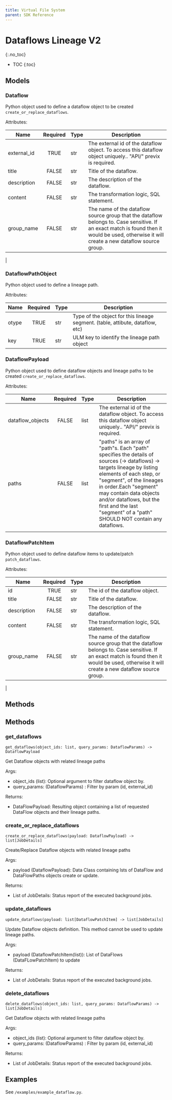 ```yaml
---
title: Virtual File System
parent: SDK Reference
---
```


# Dataflows Lineage V2
{:.no_toc}

* TOC
{:toc}

## Models

### Dataflow
Python object used to define a dataflow object to be created `create_or_replace_dataflows`.

Attributes:

| Name | Required | Type | Description                                                                                                                                                                                 |
|--|:--------:|------|---------------------------------------------------------------------------------------------------------------------------------------------------------------------------------------------|
| external_id |   TRUE   | str  | The external id of the dataflow object. To access this dataflow object uniquely.. "API/" previx is required.                                                                                |
| title |  FALSE   | str  | Title of the dataflow.                                                                                                                                                                      |  
| description |  FALSE   | str  | The description of the dataflow.                                                                                                                                                            |  
| content |  FALSE   | str  | The transformation logic, SQL statement.                                                                                                                                                    | 
| group_name|  FALSE   | str  | The name of the dataflow source group that the dataflow belongs to. Case sensitive. If an exact match is found then it would be used, otherwise it will create a new dataflow source group. | 
|

### DataflowPathObject
Python object used to define a lineage path.

Attributes:

| Name        | Required | Type | Description                                                                   |
|-------------|:--------:|------|-------------------------------------------------------------------------------|
| otype       |   TRUE   | str  | Type of the object for this lineage segment. (table, attibute, dataflow, etc) 
| key         |   TRUE   | str  | ULM key to identify the lineage path object                                   |  


### DataflowPayload
Python object used to define dataflow objects and lineage paths to be created `create_or_replace_dataflows`.

Attributes:

| Name             | Required | Type | Description                                                                                                                                                          |
|------------------|:--------:|------|----------------------------------------------------------------------------------------------------------------------------------------------------------------------|
| dataflow_objects |  FALSE   | list | The external id of the dataflow object. To access this dataflow object uniquely.. "API/" previx is required.                                                         |
| paths            |  FALSE   | list | "paths" is an array of "path"s. Each "path" specifies the details of sources (-> dataflows) -> targets lineage by listing elements of each step, or "segment", of the lineages in order.Each "segment" may contain data objects and/or dataflows, but the first and the last "segment" of a "path" SHOULD NOT contain any dataflows. 
                                                                                                                                                                    |  

### DataflowPatchItem
Python object used to define dataflow items to update/patch `patch_dataflows`.

Attributes:

| Name | Required | Type | Description                                                                                                                                                       |
|--|:--------:|------|-------------------------------------------------------------------------------------------------------------------------------------------------------------------|
| id |   TRUE   | str  | The id of the dataflow object.                                                                                |
| title |  FALSE   | str  | Title of the dataflow.                                                                                                                                            |  
| description |  FALSE   | str  | The description of the dataflow.                                                                                                                                  |  
| content |  FALSE   | str  | The transformation logic, SQL statement.                                                                                                                          | 
| group_name|  FALSE   | str  | The name of the dataflow source group that the dataflow belongs to. Case sensitive. If an exact match is found then it would be used, otherwise it will create a new dataflow source group. | 
|

## Methods
## Methods
### get_dataflows

```
get_dataflows(object_ids: list, query_params: DataflowParams) -> DataflowPayload
```
Get Dataflow objects with related lineage paths 

Args:
* object_ids (list): Optional argument to filter dataflow object by.
* query_params: (DataflowParams) : Filter by param (id, external_id)

Returns:
* DataFlowPayload: Resulting object containing a list of requested DataFlow objects and their lineage paths.

### create_or_replace_dataflows

```
create_or_replace_dataflows(payload: DataflowPayload) -> list[JobDetails]
```
Create/Replace Dataflow objects with related lineage paths

Args:
* payload (DataflowPayload): Data Class containing lsts of DataFlow and DataFlowPaths objects create or update.

Returns:
* List of JobDetails: Status report of the executed background jobs.

### update_dataflows

```
update_dataflows(payload: list[DataflowPatchItem] -> list[JobDetails]
```
Update Dataflow objects definition. This method cannot be used to update lineage paths. 

Args:
* payload (DataflowPatchItem(list)): List of DataFlows (DataFLowPatchItem) to update

Returns:
* List of JobDetails: Status report of the executed background jobs.

### delete_dataflows

```
delete_dataflows(object_ids: list, query_params: DataflowParams) -> list[JobDetails]
```
Get Dataflow objects with related lineage paths 

Args:
* object_ids (list): Optional argument to filter dataflow object by.
* query_params: (DataflowParams) : Filter by param (id, external_id)

Returns:
* List of JobDetails: Status report of the executed background jobs.

## Examples

See `/examples/example_dataflow.py`.
